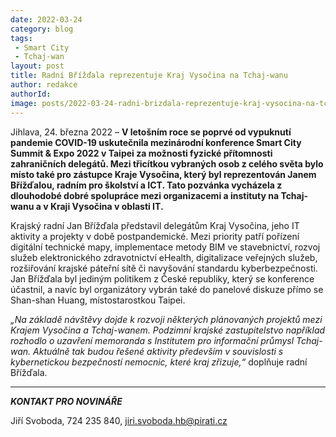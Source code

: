 ```yaml
---
date: 2022-03-24
category: blog
tags:
 - Smart City
 - Tchaj-wan
layout: post
title: Radní Břížďala reprezentuje Kraj Vysočina na Tchaj-wanu
author: redakce
authorId: 
image: posts/2022-03-24-radni-brizdala-reprezentuje-kraj-vysocina-na-tchaj-wanu.jpg
---
```


Jihlava, 24. března 2022 – **V letošním roce se poprvé od vypuknutí pandemie COVID-19 uskutečnila mezinárodní konference Smart City Summit & Expo 2022 v Taipei za možnosti fyzické přítomnosti zahraničních delegátů. Mezi třicítkou vybraných osob z celého světa bylo místo také pro zástupce Kraje Vysočina, který byl reprezentován Janem Břížďalou, radním pro školství a ICT. Tato pozvánka vycházela z dlouhodobé dobré spolupráce mezi organizacemi a instituty na Tchaj-wanu a v Kraji Vysočina v oblasti IT.**

Krajský radní Jan Břížďala představil delegátům Kraj Vysočina, jeho IT aktivity a projekty v době postpandemické. Mezi priority patří pořízení digitální technické mapy, implementace metody BIM ve stavebnictví, rozvoj služeb elektronického zdravotnictví eHealth, digitalizace veřejných služeb, rozšiřování krajské páteřní sítě či navyšování standardu kyberbezpečnosti. Jan Břížďala byl jediným politikem z České republiky, který se konference účastnil, a navíc byl organizátory vybrán také do panelové diskuze přímo se Shan-shan Huang, místostarostkou Taipei.

*„Na základě návštěvy dojde k rozvoji některých plánovaných projektů mezi Krajem Vysočina a Tchaj-wanem. Podzimní krajské zastupitelstvo například rozhodlo o uzavření memoranda s Institutem pro informační průmysl Tchaj-wan. Aktuálně tak budou řešené aktivity především v souvislosti s kybernetickou bezpečností nemocnic, které kraj zřizuje,“* doplňuje radní Břížďala.

---

***KONTAKT PRO NOVINÁŘE*** 

Jiří Svoboda, 724 235 840, <jiri.svoboda.hb@pirati.cz>
